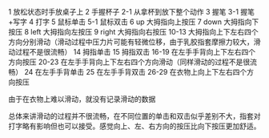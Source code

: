 1 放松状态时手放桌子上
2 手握杯子
2-1 从拿杯到放下整个动作
3 握笔
3-1 握笔+写字
4 打字
5 鼠标单击
5-1 鼠标双击
6 up 大拇指向上按压
7 down 大拇指向下按压
8 left 大拇指向左按压
9 right 大拇指向右按压
10-13 大拇指向上下左右四个方向分别滑动（滑动过程中压力片可能有轻微位移，由于乳胶指套摩擦力较大，滑动过程不是很流畅）
14 拇指单击
15 拇指双击
16-19 在左手手背向上下左右四个方向按压
20-23 在左手手背向上下左右四个方向滑动（同样滑动的过程不是很流畅）
24 在左手手背单击
25 在左手手背双击
26-29 在衣物上向上下左右四个方向按压

由于在衣物上难以滑动，就没有记录滑动的数据

总体来讲滑动的过程并不很流畅，在不同位置的单击和双击似乎差别不大，指套对打字略有影响但也可以接受。感觉向上、左、右方向的按压比向下按压更加舒适。